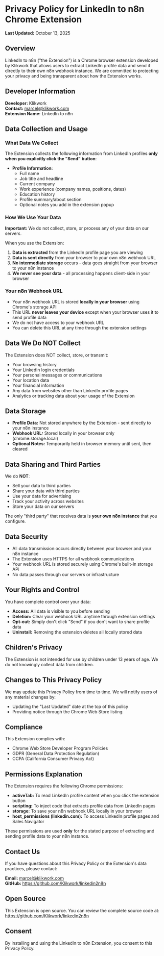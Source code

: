# Privacy Policy for LinkedIn to n8n Chrome Extension

**Last Updated:** October 13, 2025

## Overview

LinkedIn to n8n ("the Extension") is a Chrome browser extension developed by Klikwork that allows users to extract LinkedIn profile data and send it directly to their own n8n webhook instance. We are committed to protecting your privacy and being transparent about how the Extension works.

## Developer Information

**Developer:** Klikwork  
**Contact:** marcel@klikwork.com  
**Extension Name:** LinkedIn to n8n

## Data Collection and Usage

### What Data We Collect

The Extension collects the following information from LinkedIn profiles **only when you explicitly click the "Send" button**:

- **Profile Information:**
  - Full name
  - Job title and headline
  - Current company
  - Work experience (company names, positions, dates)
  - Education history
  - Profile summary/about section
  - Optional notes you add in the extension popup

### How We Use Your Data

**Important:** We do not collect, store, or process any of your data on our servers.

When you use the Extension:

1. **Data is extracted** from the LinkedIn profile page you are viewing
2. **Data is sent directly** from your browser to your own n8n webhook URL
3. **No intermediate storage** occurs - data goes straight from your browser to your n8n instance
4. **We never see your data** - all processing happens client-side in your browser

### Your n8n Webhook URL

- Your n8n webhook URL is stored **locally in your browser** using Chrome's storage API
- This URL **never leaves your device** except when your browser uses it to send profile data
- We do not have access to your webhook URL
- You can delete this URL at any time through the extension settings

## Data We Do NOT Collect

The Extension does NOT collect, store, or transmit:

- Your browsing history
- Your LinkedIn login credentials
- Your personal messages or communications
- Your location data
- Your financial information
- Any data from websites other than LinkedIn profile pages
- Analytics or tracking data about your usage of the Extension

## Data Storage

- **Profile Data:** Not stored anywhere by the Extension - sent directly to your n8n instance
- **Webhook URL:** Stored locally in your browser only (chrome.storage.local)
- **Optional Notes:** Temporarily held in browser memory until sent, then cleared

## Data Sharing and Third Parties

We do **NOT**:
- Sell your data to third parties
- Share your data with third parties
- Use your data for advertising
- Track your activity across websites
- Store your data on our servers

The only "third party" that receives data is **your own n8n instance** that you configure.

## Data Security

- All data transmission occurs directly between your browser and your n8n instance
- The Extension uses HTTPS for all webhook communications
- Your webhook URL is stored securely using Chrome's built-in storage API
- No data passes through our servers or infrastructure

## Your Rights and Control

You have complete control over your data:

- **Access:** All data is visible to you before sending
- **Deletion:** Clear your webhook URL anytime through extension settings
- **Opt-out:** Simply don't click "Send" if you don't want to share profile data
- **Uninstall:** Removing the extension deletes all locally stored data

## Children's Privacy

The Extension is not intended for use by children under 13 years of age. We do not knowingly collect data from children.

## Changes to This Privacy Policy

We may update this Privacy Policy from time to time. We will notify users of any material changes by:
- Updating the "Last Updated" date at the top of this policy
- Providing notice through the Chrome Web Store listing

## Compliance

This Extension complies with:
- Chrome Web Store Developer Program Policies
- GDPR (General Data Protection Regulation)
- CCPA (California Consumer Privacy Act)

## Permissions Explanation

The Extension requires the following Chrome permissions:

- **activeTab:** To read LinkedIn profile content when you click the extension button
- **scripting:** To inject code that extracts profile data from LinkedIn pages
- **storage:** To save your n8n webhook URL locally in your browser
- **host_permissions (linkedin.com):** To access LinkedIn profile pages and Sales Navigator

These permissions are used **only** for the stated purpose of extracting and sending profile data to your n8n instance.

## Contact Us

If you have questions about this Privacy Policy or the Extension's data practices, please contact:

**Email:** marcel@klikwork.com  
**GitHub:** https://github.com/Klikwork/linkedin2n8n

## Open Source

This Extension is open source. You can review the complete source code at:
https://github.com/Klikwork/linkedin2n8n

## Consent

By installing and using the LinkedIn to n8n Extension, you consent to this Privacy Policy.

